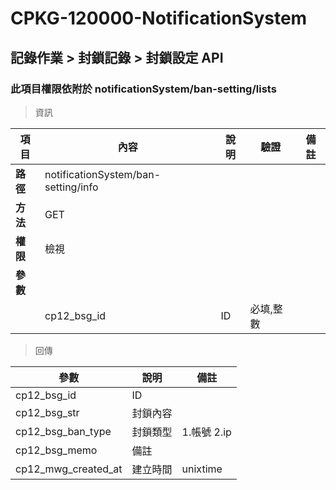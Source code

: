# CPKG-120000-NotificationSystem

## 記錄作業 > 封鎖記錄 > 封鎖設定 API

### 此項目權限依附於 notificationSystem/ban-setting/lists

> 資訊

| 項目                      | 內容                       | 說明                |驗證                      |   備註         |
|---------------------------|----------------------------|----------------------|-----------------|----------------|
| <b>路徑</b>               | notificationSystem/ban-setting/info    |                        |                |                  |
| <b>方法</b>               | GET                        |                    |                    |                 |
| <b>權限</b>               | 檢視                       |                     |                   |                 |
| <b>參數</b>               |                            |                       |                 |                 |
|                          | cp12_bsg_id             | ID            | 必填,整數               |                 |

> 回傳

| 參數                                                                        | 說明                            | 備註                           |
|----------------------------------------------------------------------------|--------------------------------|--------------------------------|
| cp12_bsg_id               | ID                            |                                |
| cp12_bsg_str             | 封鎖內容                            |                                |
| cp12_bsg_ban_type             | 封鎖類型                            | 1.帳號 2.ip                               |
| cp12_bsg_memo             | 備註                            |                                |
| cp12_mwg_created_at             | 建立時間                            | unixtime                               |
